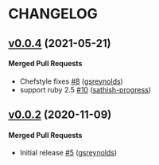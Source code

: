 # CHANGELOG

<!-- latest_release -->
<!-- latest_release -->

<!-- release_rollup -->
<!-- release_rollup -->

<!-- latest_stable_release -->
## [v0.0.4](https://github.com/inspec/train-alicloud/tree/v0.0.4) (2021-05-21)

#### Merged Pull Requests
- Chefstyle fixes [#8](https://github.com/inspec/train-alicloud/pull/8) ([gsreynolds](https://github.com/gsreynolds))
- support ruby 2.5 [#10](https://github.com/inspec/train-alicloud/pull/10) ([sathish-progress](https://github.com/sathish-progress))
<!-- latest_stable_release -->

## [v0.0.2](https://github.com/inspec/train-alicloud/tree/v0.0.2) (2020-11-09)

#### Merged Pull Requests
- Initial release [#5](https://github.com/inspec/train-alicloud/pull/5) ([gsreynolds](https://github.com/gsreynolds))